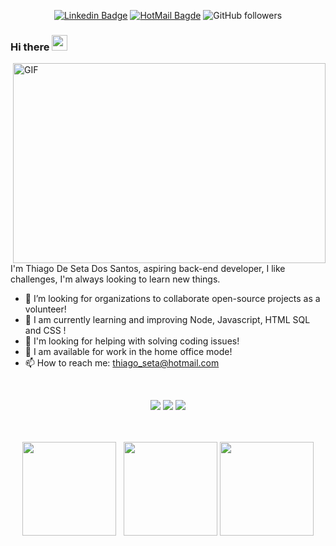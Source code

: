 <div align="center">
 
 [![Linkedin Badge](https://img.shields.io/badge/Thiago%20De%20Seta-blue?style=plastic&logo=linkedin&labelColor=blue&link=https://www.linkedin.com/in/thiago-de-seta/)](https://www.linkedin.com/in/thiago-de-seta/) [![HotMail Bagde](https://img.shields.io/badge/thiago_seta#hotmail.com?style=plastic&labelColor=blue&link=mailto:thiago_seta@hotmail.com)](mailto:thiago_seta@hotmail.com)
![GitHub followers](https://img.shields.io/github/followers/ThiagoSS1?style=social)
 
</div>



### Hi there <img src="https://media.giphy.com/media/hvRJCLFzcasrR4ia7z/giphy.gif" width="25px">

<img align="right" alt="GIF" src="https://github.com/abhisheknaiidu/abhisheknaiidu/raw/master/code.gif?raw=true" width="500" height="320" />

<br/>

I'm Thiago De Seta Dos Santos, aspiring back-end developer, I like challenges, I'm always looking to learn new things.
<br/>


- :rocket: I’m looking for organizations to collaborate open-source projects as a volunteer!
- 🔭 I am currently learning and improving Node, Javascript, HTML SQL and CSS !
- 🤔 I'm looking for helping with solving coding issues!
- 💬 I am available for work in the home office mode!
- 📫 How to reach me: thiago_seta@hotmail.com

<br/>

<div align="center"> 
 
 ![](https://img.shields.io/badge/OS-Linux-informational?style=flat&logo=<LOGO_NAME>&logoColor=white&color=2bbc8a)
 ![](https://img.shields.io/badge/Editor-VSCode-informational?style=flat&logo=<LOGO_NAME>&logoColor=white&color=2bbc8a)
 ![](https://img.shields.io/badge/Code-Javascript&&NodeJs&&-informational?style=flat&logo=<LOGO_NAME>&logoColor=white&color=2bbc8a)
 
</div>


<br/>

<br/>


 <div align="center">
   
 </div>
 
 <div  align="center">
 <a href="https://github.com/ThiagoSS1"></a>
     <img height="150em" src="https://github-readme-stats.vercel.app/api?username=ThiagoSS1&hide_border=true&show_icons=true&theme=nightowl&include_all_commits=true&count_private=true"/> &nbsp;
     <img height="150em" src="https://github-readme-streak-stats.herokuapp.com/?user=ThiagoSS1&hide_border=true&theme=nightowl&show_icons=true"/>
     <img height="150em" src="https://github-readme-stats.vercel.app/api/top-langs/?username=ThiagoSS1&layout=compact&count_private=true&hide_border=true&theme=nightowl&show_icons=true">
</div>
 
  <br><br>
 
 

